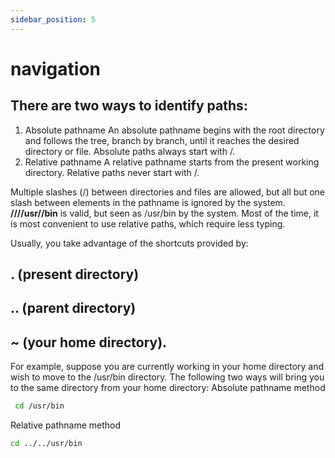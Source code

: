 ```yaml
---
sidebar_position: 5
---
```

# navigation
## There are two ways to identify paths:
1. Absolute pathname
An absolute pathname begins with the root directory and follows the tree, branch by branch, until it reaches the desired directory or file. Absolute paths always start with /.
2. Relative pathname
A relative pathname starts from the present working directory. Relative paths never start with /.

Multiple slashes (/) between directories and files are allowed, but all but one slash between elements in the pathname is ignored by the system. **////usr//bin** is valid, but seen as /usr/bin by the system.
Most of the time, it is most convenient to use relative paths, which require less typing. 

Usually, you take advantage of the shortcuts provided by: 

##  . (present directory)
##  .. (parent directory) 
##   ~ (your home directory).
For example, suppose you are currently working in your home directory and wish to move to the /usr/bin directory. The following two ways will bring you to the same directory from your home directory:
Absolute pathname method
```bash
 cd /usr/bin
```
Relative pathname method
```bash
cd ../../usr/bin
```
